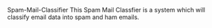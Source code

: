 Spam-Mail-Classifier
This Spam Mail Classfier is a system which will classify email data into spam and ham emails.
